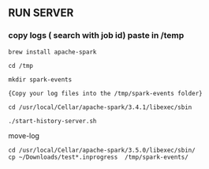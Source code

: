 ## RUN SERVER
### copy logs ( search with job id) paste in /temp 

```
brew install apache-spark
 
cd /tmp
 
mkdir spark-events
 
{Copy your log files into the /tmp/spark-events folder}
 
cd /usr/local/Cellar/apache-spark/3.4.1/libexec/sbin
 
./start-history-server.sh
```


move-log
```
cd /usr/local/Cellar/apache-spark/3.5.0/libexec/sbin/
cp ~/Downloads/test*.inprogress  /tmp/spark-events/
```
